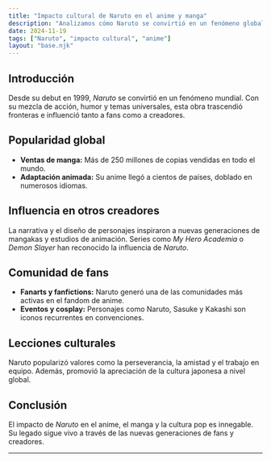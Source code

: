 ```yaml
---
title: "Impacto cultural de Naruto en el anime y manga"
description: "Analizamos cómo Naruto se convirtió en un fenómeno global y su influencia en la industria."
date: 2024-11-19
tags: ["Naruto", "impacto cultural", "anime"]
layout: "base.njk"
---
```


## Introducción

Desde su debut en 1999, *Naruto* se convirtió en un fenómeno mundial. Con su mezcla de acción, humor y temas universales, esta obra trascendió fronteras e influenció tanto a fans como a creadores.

## Popularidad global

- **Ventas de manga:** Más de 250 millones de copias vendidas en todo el mundo.
- **Adaptación animada:** Su anime llegó a cientos de países, doblado en numerosos idiomas.

## Influencia en otros creadores

La narrativa y el diseño de personajes inspiraron a nuevas generaciones de mangakas y estudios de animación. Series como *My Hero Academia* o *Demon Slayer* han reconocido la influencia de *Naruto*.

## Comunidad de fans

- **Fanarts y fanfictions:** Naruto generó una de las comunidades más activas en el fandom de anime.
- **Eventos y cosplay:** Personajes como Naruto, Sasuke y Kakashi son iconos recurrentes en convenciones.

## Lecciones culturales

Naruto popularizó valores como la perseverancia, la amistad y el trabajo en equipo. Además, promovió la apreciación de la cultura japonesa a nivel global.

## Conclusión

El impacto de *Naruto* en el anime, el manga y la cultura pop es innegable. Su legado sigue vivo a través de las nuevas generaciones de fans y creadores.

---

